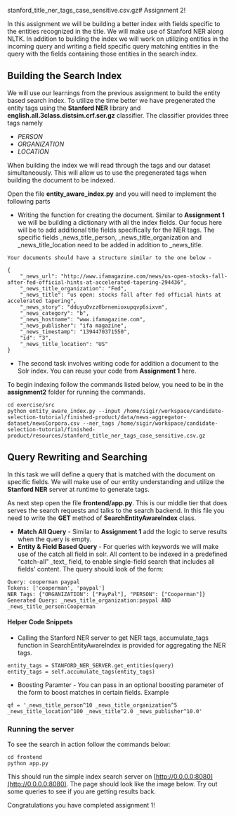 stanford_title_ner_tags_case_sensitive.csv.gz# Assignment 2!

In this assignment we will be building a better index with fields specific to the entities recognized in the title. We will make use of Stanford NER along NLTK. In addition to building the index we will work on utilizing entities in the incoming query and writing a field specific query matching entities in the query with the fields containing those entities in the search index. 

## Building the Search Index
We will use our learnings from the previous assignment to build the entity based search index. To utilize the time better we have pregenerated the entity tags using the **Stanford NER** library and **english.all.3class.distsim.crf.ser.gz** classifier. The classifier provides three tags namely

* *PERSON*
* *ORGANIZATION*
* *LOCATION*

When building the index we will read through the tags and our dataset simultaneously. This will allow us to use the pregenerated tags when building the document to be indexed. 

Open the file **entity\_aware\_index.py** and you will need to implement the following parts

* Writing the function for creating the document. Similar to **Assignment 1** we will be building a dictionary with all the index fields. Our focus here will be to add additional title fields specifically for the NER tags. The specific fields \_news\_title\_person, \_news\_title\_organization and \_news\_title\_location need to be added in addition to \_news\_title. 

~~~
Your documents should have a structure similar to the one below -

{
	"_news_url": "http://www.ifamagazine.com/news/us-open-stocks-fall-after-fed-official-hints-at-accelerated-tapering-294436",
	"_news_title_organization": "Fed",
	"_news_title": "us open: stocks fall after fed official hints at accelerated tapering",
	"_news_story": "dduyu0vzz0brnemioxupqvp6sixvm",
	"_news_category": "b",
	"_news_hostname": "www.ifamagazine.com",
	"_news_publisher": "ifa magazine",
	"_news_timestamp": "1394470371550",
	"id": "3",
	"_news_title_location": "US"
}
~~~

* The second task involves writing code for addition a document to the Solr index. You can reuse your code from **Assignment 1** here.

To begin indexing follow the commands listed below, you need to be in the **assignment2** folder for running the commands.

~~~
cd exercise/src
python entity_aware_index.py --input /home/sigir/workspace/candidate-selection-tutorial/finished-product/data/news-aggregator-dataset/newsCorpora.csv --ner_tags /home/sigir/workspace/candidate-selection-tutorial/finished-product/resources/stanford_title_ner_tags_case_sensitive.csv.gz
~~~

## Query Rewriting and Searching
In this task we will define a query that is matched with the document on specific fields. We will make use of our entity understanding and utilize the **Stanford NER** server at runtime to generate tags. 

As next step open the file **frontend/app.py**. This is our middle tier that does serves the search requests and talks to the search backend. In this file you need to write the **GET** method of **SearchEntityAwareIndex** class. 

* **Match All Query** - Similar to **Assignment 1** add the logic to serve results when the query is empty.
* **Entity & Field Based Query** - For queries with keywords we will make use of the catch all field in solr. All content to be indexed in a predefined "catch-all" \_text\_ field, to enable single-field search that includes all fields' content. The query should look of the form:

~~~
Query: cooperman paypal
Tokens: ['cooperman', 'paypal']
NER Tags: {"ORGANIZATION": ["PayPal"], "PERSON": ["Cooperman"]}
Generated Query: _news_title_organization:paypal AND _news_title_person:Cooperman
~~~

#### Helper Code Snippets
* Calling the Stanford NER server to get NER tags, accumulate_tags function in SearchEntityAwareIndex is provided for aggregating the NER tags.

~~~
entity_tags = STANFORD_NER_SERVER.get_entities(query)
entity_tags = self.accumulate_tags(entity_tags)
~~~

* Boosting Paramter - You can pass in an optional boosting parameter of the form to boost matches in certain fields. Example

~~~
qf = '_news_title_person^10 _news_title_organization^5 _news_title_location^100 _news_title^2.0 _news_publisher^10.0'

~~~

### Running the server
To see the search in action follow the commands below:

~~~
cd frontend
python app.py
~~~

This should run the simple index search server on [http://0.0.0.0:8080](http://0.0.0.0:8080). The page should look like the image below. Try out some queries to see if you are getting results back.

Congratulations you have completed assignment 1!





